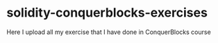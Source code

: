 # solidity-conquerblocks-exercises
Here I upload all my exercise that I have done in ConquerBlocks course
